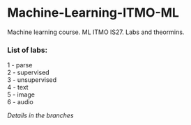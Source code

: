 # Machine-Learning-ITMO-ML
Machine learning course. ML ITMO IS27. Labs and theormins.

### List of labs:
1 - parse\
2 - supervised\
3 - unsupervised\
4 - text\
5 - image\
6 - audio

*Details in the branches*